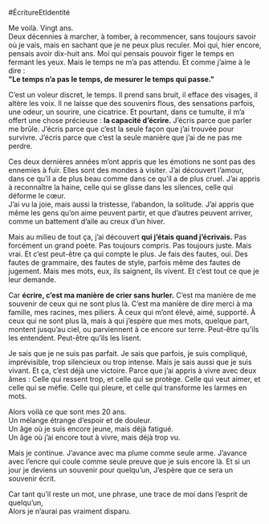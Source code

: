 #ÉcritureEtIdentité

Me voilà. Vingt ans.  
Deux décennies à marcher, à tomber, à recommencer, sans toujours savoir où je vais, mais en sachant que je ne peux plus reculer. Moi qui, hier encore, pensais avoir dix-huit ans. Moi qui pensais pouvoir figer le temps en fermant les yeux. Mais le temps ne m’a pas attendu. Et comme j’aime à le dire :  
**"Le temps n’a pas le temps, de mesurer le temps qui passe."**

C’est un voleur discret, le temps. Il prend sans bruit, il efface des visages, il altère les voix. Il ne laisse que des souvenirs flous, des sensations parfois, une odeur, un sourire, une cicatrice. Et pourtant, dans ce tumulte, il m’a offert une chose précieuse : **la capacité d’écrire.** J’écris parce que parler me brûle. J’écris parce que c’est la seule façon que j’ai trouvée pour survivre. J’écris parce que c’est la seule manière que j’ai de ne pas me perdre.

Ces deux dernières années m’ont appris que les émotions ne sont pas des ennemies à fuir. Elles sont des mondes à visiter. J’ai découvert l’amour, dans ce qu’il a de plus beau comme dans ce qu’il a de plus cruel. J’ai appris à reconnaître la haine, celle qui se glisse dans les silences, celle qui déforme le cœur.  
J’ai vu la joie, mais aussi la tristesse, l’abandon, la solitude. J’ai appris que même les gens qu’on aime peuvent partir, et que d’autres peuvent arriver, comme un battement d’aile au creux d’un hiver.

Mais au milieu de tout ça, j’ai découvert **qui j’étais quand j’écrivais.** Pas forcément un grand poète. Pas toujours compris. Pas toujours juste. Mais vrai. Et c’est peut-être ça qui compte le plus. Je fais des fautes, oui. Des fautes de grammaire, des fautes de style, parfois même des fautes de jugement. Mais mes mots, eux, ils saignent, ils vivent. Et c’est tout ce que je leur demande.

Car **écrire, c’est ma manière de crier sans hurler.** C’est ma manière de me souvenir de ceux qui ne sont plus là. C’est ma manière de dire merci à ma famille, mes racines, mes piliers. À ceux qui m’ont élevé, aimé, supporté. À ceux qui ne sont plus là, mais à qui j’espère que mes mots, quelque part, montent jusqu’au ciel, ou parviennent à ce encore sur terre. Peut-être qu’ils les entendent. Peut-être qu’ils les lisent.

Je sais que je ne suis pas parfait. Je sais que parfois, je suis compliqué, imprévisible, trop silencieux ou trop intense. Mais je sais aussi que je suis vivant. Et ça, c’est déjà une victoire.
Parce que j’ai appris à vivre avec deux âmes : Celle qui ressent trop, et celle qui se protège. Celle qui veut aimer, et celle qui se méfie. Celle qui pleure, et celle qui transforme les larmes en mots.

Alors voilà ce que sont mes 20 ans.  
Un mélange étrange d’espoir et de douleur.  
Un âge où je suis encore jeune, mais déjà fatigué.  
Un âge où j’ai encore tout à vivre, mais déjà trop vu.

Mais je continue. J’avance avec ma plume comme seule arme. J’avance avec l’encre qui coule comme seule preuve que je suis encore là. Et si un jour je deviens un souvenir pour quelqu’un, J’espère que ce sera un souvenir écrit. 

Car tant qu’il reste un mot, une phrase, une trace de moi dans l’esprit de quelqu’un,  
Alors je n’aurai pas vraiment disparu.
